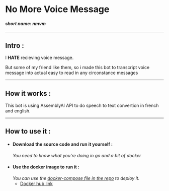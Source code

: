 # No More Voice Message
#### *short name: nmvm*
---
## Intro  :
I **HATE** recieving voice message.

But some of my friend like them, so i made this bot to transcript voice message into actual easy to read in any circonstance messages
___
## How it works :

This bot is using AssemblyAI API to do speech to text convertion in french and english.
___
## How to use it :
- #### Download the source code and run it yourself :
    *You need to know what you're doing in go and a bit of docker*
- #### Use the docker image to run it :
    *You can use the [docker-compose file in the repo](https://github.com/LouvAndTech/NoMoreVoiceMessage/blob/main/utils/docker-compose.yml) to deploy it.*
    - [Docker hub link](https://hub.docker.com/repository/docker/louvandtech/nmvm)